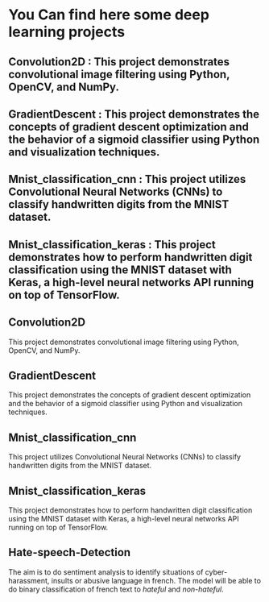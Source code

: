 # You Can find here some deep learning projects
## Convolution2D :  This project demonstrates convolutional image filtering using Python, OpenCV, and NumPy. 
## GradientDescent : This project demonstrates the concepts of gradient descent optimization and the behavior of a sigmoid classifier using Python and visualization techniques. 
## Mnist_classification_cnn : This project utilizes Convolutional Neural Networks (CNNs) to classify handwritten digits from the MNIST dataset. 
## Mnist_classification_keras : This project demonstrates how to perform handwritten digit classification using the MNIST dataset with Keras, a high-level neural networks API running on top of TensorFlow.
## Convolution2D
This project demonstrates convolutional image filtering using Python, OpenCV, and NumPy. 
## GradientDescent
This project demonstrates the concepts of gradient descent optimization and the behavior of a sigmoid classifier using Python and visualization techniques. 
## Mnist_classification_cnn
This project utilizes Convolutional Neural Networks (CNNs) to classify handwritten digits from the MNIST dataset. 
## Mnist_classification_keras
This project demonstrates how to perform handwritten digit classification using the MNIST dataset with Keras, a high-level neural networks API running on top of TensorFlow.
## Hate-speech-Detection
The aim is to do sentiment analysis to identify situations of cyber-harassment, insults or abusive language in french. The model will be able to do binary classification of french text to *hateful* and *non-hateful*.
